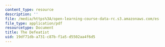 ```yaml
---
content_type: resource
description: ''
file: /media/https%3A/open-learning-course-data-rc.s3.amazonaws.com/es-292-writing-workshop-spring-2008/19df71dba731c87bf1a5d5502aa4f6d5_MITES_292S08_the_def.pdf
file_type: application/pdf
resourcetype: Document
title: The Defeatist
uid: 19df71db-a731-c87b-f1a5-d5502aa4f6d5
---
```

